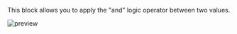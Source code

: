 This block allows you to apply the "and" logic operator between two values.

![preview](/images/expressions/and-en.png)